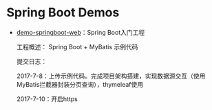 # Spring Boot Demos

- [demo-springboot-web](https://github.com/lgfei/demos/tree/master/demo-springboot/demo-springboot-web)：Spring Boot入门工程
	
	工程概述： Spring Boot + MyBatis 示例代码

	提交日志：

	2017-7-8：上传示例代码。完成项目架构搭建，实现数据源交互（使用MyBatis拦截器封装分页查询），thymeleaf使用

	2017-7-10：开启https
